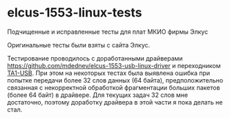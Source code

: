 # elcus-1553-linux-tests
Подчищенные и исправленные тесты для плат МКИО фирмы Элкус

Оригинальные тесты были взяты с сайта Элкус.

Тестирование проводилось с доработанными драйверами https://github.com/mdednev/elcus-1553-usb-linux-driver и переходником [TA1-USB](http://www.elcus.ru/boards.php?ID=ta1-usb). 
При этом на некоторых тестах была выявлена ошибка при попытке передачи более 32 слов данных (64 байта), предположительно связанная с некорректной 
обработкой фрагментации больших пакетов (более 64 байт) в драйвере. Для текущих задач 32 слов мне достаточно, поэтому доработку драйвера в этой части я пока делать не стал.
